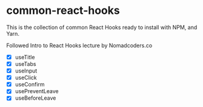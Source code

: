 # common-react-hooks
This is the collection of common React Hooks ready to install with NPM, and Yarn.

Followed Intro to React Hooks lecture by Nomadcoders.co

- [x] useTitle
- [x] useTabs
- [x] useInput
- [x] useClick
- [x] useConfirm
- [x] usePreventLeave
- [x] useBeforeLeave